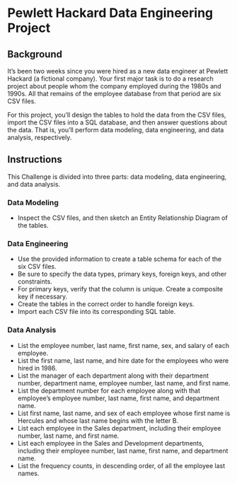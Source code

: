 # Pewlett Hackard Data Engineering Project

## Background
It’s been two weeks since you were hired as a new data engineer at Pewlett Hackard (a fictional company). Your first major task is to do a research project about people whom the company employed during the 1980s and 1990s. All that remains of the employee database from that period are six CSV files.

For this project, you’ll design the tables to hold the data from the CSV files, import the CSV files into a SQL database, and then answer questions about the data. That is, you’ll perform data modeling, data engineering, and data analysis, respectively.

## Instructions
This Challenge is divided into three parts: data modeling, data engineering, and data analysis.

### Data Modeling
- Inspect the CSV files, and then sketch an Entity Relationship Diagram of the tables. 

### Data Engineering
- Use the provided information to create a table schema for each of the six CSV files.
- Be sure to specify the data types, primary keys, foreign keys, and other constraints.
- For primary keys, verify that the column is unique. Create a composite key if necessary.
- Create the tables in the correct order to handle foreign keys.
- Import each CSV file into its corresponding SQL table.

### Data Analysis
- List the employee number, last name, first name, sex, and salary of each employee.
- List the first name, last name, and hire date for the employees who were hired in 1986.
- List the manager of each department along with their department number, department name, employee number, last name, and first name.
- List the department number for each employee along with that employee’s employee number, last name, first name, and department name.
- List first name, last name, and sex of each employee whose first name is Hercules and whose last name begins with the letter B.
- List each employee in the Sales department, including their employee number, last name, and first name.
- List each employee in the Sales and Development departments, including their employee number, last name, first name, and department name.
- List the frequency counts, in descending order, of all the employee last names.
